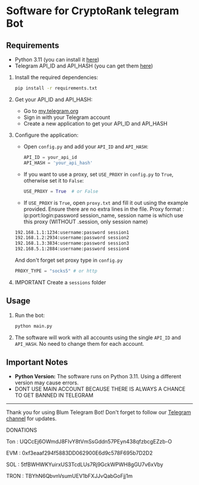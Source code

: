 
# Software for CryptoRank telegram Bot

## Requirements
- Python 3.11 (you can install it [here](https://www.python.org/downloads/release/python-3110/))
- Telegram API_ID and API_HASH (you can get them [here](https://my.telegram.org/auth?to=apps))



1. Install the required dependencies:
   ```bash
   pip install -r requirements.txt
   ```

2. Get your API_ID and API_HASH:
   - Go to [my.telegram.org](https://my.telegram.org/auth?to=apps)
   - Sign in with your Telegram account
   - Create a new application to get your API_ID and API_HASH

3. Configure the application:
   - Open `config.py` and add your `API_ID` and `API_HASH`:
     ```python
     API_ID = your_api_id
     API_HASH = 'your_api_hash'
     ```

   - If you want to use a proxy, set `USE_PROXY` in `config.py` to `True`, otherwise set it to `False`:
     ```python
     USE_PROXY = True  # or False
     ```

   - If `USE_PROXY` is `True`, open `proxy.txt` and fill it out using the example provided. Ensure there are no extra lines in the file.
   Proxy format : ip:port:login:password session_name, session name is which use this proxy (WITHOUT .session, only session name)
   ```txt
   192.168.1.1:1234:username:password session1
   192.168.1.2:2934:username:password session2
   192.168.1.3:3834:username:password session3
   192.168.5.1:2884:username:password session4
   ```
   And don't forget set proxy type in `config.py`
   ```python
   PROXY_TYPE = "socks5" # or http
   ```

5. IMPORTANT Create a `sessions` folder



## Usage

1. Run the bot:
   ```bash
   python main.py
   ```

2. The software will work with all accounts using the single `API_ID` and `API_HASH`. No need to change them for each account.

## Important Notes

- **Python Version:** The software runs on Python 3.11. Using a different version may cause errors.
- DONT USE MAIN ACCOUNT BECAUSE THERE IS ALWAYS A CHANCE TO GET BANNED IN TELEGRAM


---

Thank you for using Blum Telegram Bot! Don't forget to follow our [Telegram channel](https://t.me/petyasofts) for updates.

DONATIONS

Ton : UQCcEj6OWmdJ8FIvY8tVmSsGddn57PEyn438qfzbcgEZzb-O

EVM : 0xf3eaaf294f5883DD062900E6d9c578F695b7D2D2

SOL : 5tfBWHWKYuirxUS3TcdLUs7Rj9GckWPWH8gGU7v6xVby

TRON : TBYhN6QbvnVsumUEV1bFXJJvQabGoFjj1m
